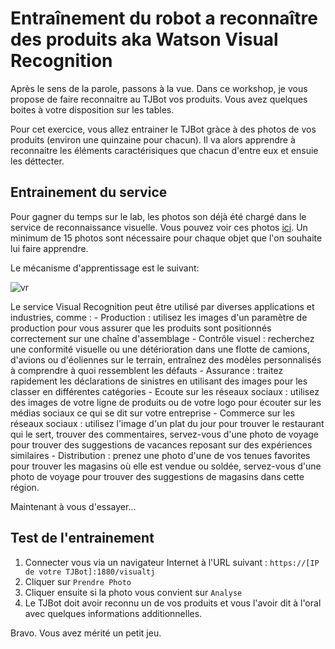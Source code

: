 # Entraînement du robot a reconnaître des produits aka Watson Visual Recognition

Après le sens de la parole, passons à la vue.
Dans ce workshop, je vous propose de faire reconnaitre au TJBot vos produits. Vous avez quelques boites à votre disposition sur les tables.

Pour cet exercice, vous allez entrainer le TJBot gràce à des photos de vos produits (environ une quinzaine pour chacun). Il va alors apprendre à reconnaitre les éléments caractérisiques que chacun d'entre eux et ensuie les déttecter.

## Entrainement du service
Pour gagner du temps sur le lab, les photos son déjà été chargé dans le service de reconnaissance visuelle.
Vous pouvez voir ces photos [ici](https://photos.app.goo.gl/jn3SD1k8noLtp5UL9). Un minimum de 15 photos sont nécessaire pour chaque objet que l'on souhaite lui faire apprendre.

Le mécanisme d'apprentissage est le suivant:

![vr](https://user-images.githubusercontent.com/9534938/49222073-2b05fc00-f3db-11e8-92cd-6b42b4b7d61e.png)

Le service Visual Recognition peut être utilisé par diverses applications et industries, comme :
    - Production : utilisez les images d'un paramètre de production pour vous assurer que les produits sont positionnés correctement sur une chaîne d'assemblage
    - Contrôle visuel : recherchez une conformité visuelle ou une détérioration dans une flotte de camions, d'avions ou d'éoliennes sur le terrain, entraînez des modèles personnalisés à comprendre à quoi ressemblent les défauts
    - Assurance : traitez rapidement les déclarations de sinistres en utilisant des images pour les classer en différentes catégories
    - Ecoute sur les réseaux sociaux : utilisez des images de votre ligne de produits ou de votre logo pour écouter sur les médias sociaux ce qui se dit sur votre entreprise
    - Commerce sur les réseaux sociaux : utilisez l'image d'un plat du jour pour trouver le restaurant qui le sert, trouver des commentaires, servez-vous d'une photo de voyage pour trouver des suggestions de vacances reposant sur des expériences similaires
    - Distribution : prenez une photo d'une de vos tenues favorites pour trouver les magasins où elle est vendue ou soldée, servez-vous d'une photo de voyage pour trouver des suggestions de magasins dans cette région.

Maintenant à vous d'essayer...

## Test de l'entrainement
1. Connecter vous via un navigateur Internet à l'URL suivant : `https://[IP de votre TJBot]:1880/visualtj`
2. Cliquer sur `Prendre Photo`
3. Cliquer ensuite si la photo vous convient sur `Analyse`
4. Le TJBot doit avoir reconnu un de vos produits et vous l'avoir dit à l'oral avec quelques informations additionnelles.

Bravo. Vous avez mérité un petit jeu. 


